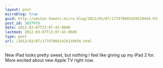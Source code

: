 ```yaml
---
layout: post
microblog: true
guid: http://vmstan-tweets.micro.blog/2012/03/07/177470601429139456.html
post_id: 3037978
date: 2012-03-07T13:07:43-0600
lastmod: 2012-03-07T13:07:43-0600
type: post
url: /2012/03/07/177470601429139456.html
---
```

New iPad looks pretty sweet, but nothing I feel like giving up my iPad 2 for. More excited about new Apple TV right now.
